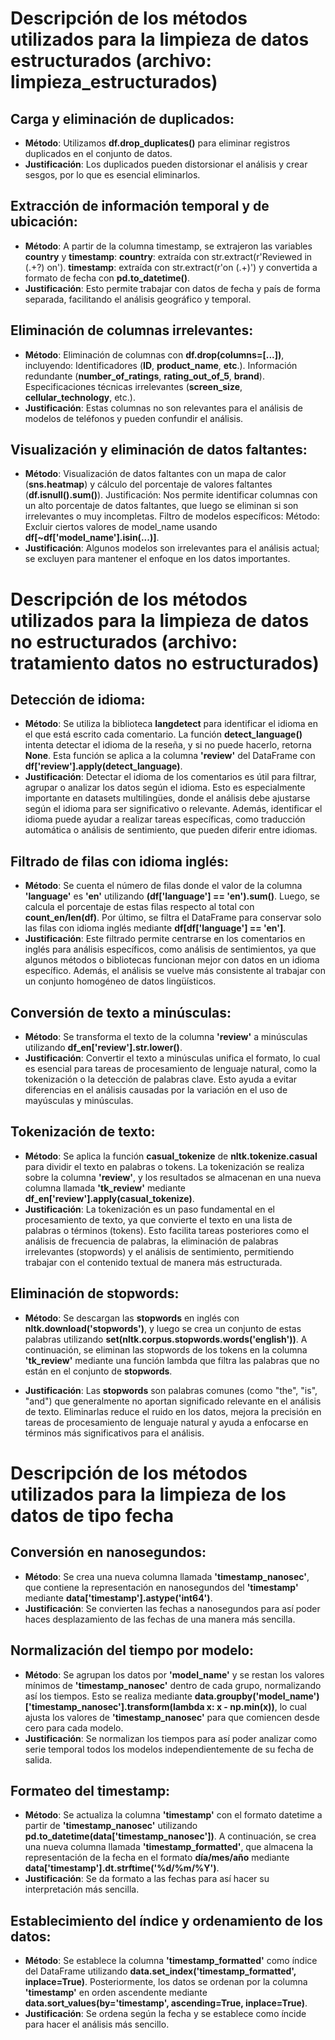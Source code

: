 # Descripción de los métodos utilizados para la limpieza de datos estructurados (archivo: limpieza_estructurados)

## Carga y eliminación de duplicados:
- **Método**: Utilizamos **df.drop_duplicates()** para eliminar registros duplicados en el conjunto de datos.
- **Justificación**: Los duplicados pueden distorsionar el análisis y crear sesgos, por lo que es esencial eliminarlos.

## Extracción de información temporal y de ubicación:
- **Método**: A partir de la columna timestamp, se extrajeron las variables **country** y **timestamp**:
  **country**: extraída con str.extract(r'Reviewed in (.+?) on').
  **timestamp**: extraída con str.extract(r'on (.+)') y convertida a formato de fecha con **pd.to_datetime()**.
- **Justificación**: Esto permite trabajar con datos de fecha y país de forma separada, facilitando el análisis geográfico y temporal.

## Eliminación de columnas irrelevantes:
- **Método**: Eliminación de columnas con **df.drop(columns=[...])**, incluyendo:
Identificadores (**ID**, **product_name**, **etc**.).
Información redundante (**number_of_ratings**, **rating_out_of_5**, **brand**).
Especificaciones técnicas irrelevantes (**screen_size**, **cellular_technology**, etc.).
- **Justificación**: Estas columnas no son relevantes para el análisis de modelos de teléfonos y pueden confundir el análisis.

## Visualización y eliminación de datos faltantes:
- **Método**: Visualización de datos faltantes con un mapa de calor (**sns.heatmap**) y cálculo del porcentaje de valores faltantes (**df.isnull().sum()**).
Justificación: Nos permite identificar columnas con un alto porcentaje de datos faltantes, que luego se eliminan si son irrelevantes o muy incompletas.
Filtro de modelos específicos:
Método: Excluir ciertos valores de model_name usando **df[~df['model_name'].isin(...)]**.
- **Justificación**: Algunos modelos son irrelevantes para el análisis actual; se excluyen para mantener el enfoque en los datos importantes.


# Descripción de los métodos utilizados para la limpieza de datos no estructurados (archivo: tratamiento datos no estructurados)

## Detección de idioma:
- **Método**: Se utiliza la biblioteca **langdetect** para identificar el idioma en el que está escrito cada comentario. La función **detect_language()** intenta detectar el idioma de la reseña, y si no puede hacerlo, retorna **None**. Esta función se aplica a la columna **'review'** del DataFrame con **df['review'].apply(detect_language)**.
- **Justificación**: Detectar el idioma de los comentarios es útil para filtrar, agrupar o analizar los datos según el idioma. Esto es especialmente importante en datasets multilingües, donde el análisis debe ajustarse según el idioma para ser significativo o relevante. Además, identificar el idioma puede ayudar a realizar tareas específicas, como traducción automática o análisis de sentimiento, que pueden diferir entre idiomas.


## Filtrado de filas con idioma inglés:
- **Método**: Se cuenta el número de filas donde el valor de la columna **'language'** es **'en'** utilizando **(df['language'] == 'en').sum()**. Luego, se calcula el porcentaje de estas filas respecto al total con **count_en/len(df)**. Por último, se filtra el DataFrame para conservar solo las filas con idioma inglés mediante **df[df['language'] == 'en']**.
- **Justificación**: Este filtrado permite centrarse en los comentarios en inglés para análisis específicos, como análisis de sentimientos, ya que algunos métodos o bibliotecas funcionan mejor con datos en un idioma específico. Además, el análisis se vuelve más consistente al trabajar con un conjunto homogéneo de datos lingüísticos.


## Conversión de texto a minúsculas:
- **Método**: Se transforma el texto de la columna **'review'** a minúsculas utilizando **df_en['review'].str.lower()**.
- **Justificación**: Convertir el texto a minúsculas unifica el formato, lo cual es esencial para tareas de procesamiento de lenguaje natural, como la tokenización o la detección de palabras clave. Esto ayuda a evitar diferencias en el análisis causadas por la variación en el uso de mayúsculas y minúsculas.


## Tokenización de texto:
- **Método**: Se aplica la función **casual_tokenize** de **nltk.tokenize.casual** para dividir el texto en palabras o tokens. La tokenización se realiza sobre la columna **'review'**, y los resultados se almacenan en una nueva columna llamada **'tk_review'** mediante **df_en['review'].apply(casual_tokenize)**.
- **Justificación**: La tokenización es un paso fundamental en el procesamiento de texto, ya que convierte el texto en una lista de palabras o términos (tokens). Esto facilita tareas posteriores como el análisis de frecuencia de palabras, la eliminación de palabras irrelevantes (stopwords) y el análisis de sentimiento, permitiendo trabajar con el contenido textual de manera más estructurada.


## Eliminación de stopwords:
- **Método**: Se descargan las **stopwords** en inglés con **nltk.download('stopwords')**, y luego se crea un conjunto de estas palabras utilizando **set(nltk.corpus.stopwords.words('english'))**. A continuación, se eliminan las stopwords de los tokens en la columna **'tk_review'** mediante una función lambda que filtra las palabras que no están en el conjunto de **stopwords**.

- **Justificación**: Las **stopwords** son palabras comunes (como "the", "is", "and") que generalmente no aportan significado relevante en el análisis de texto. Eliminarlas reduce el ruido en los datos, mejora la precisión en tareas de procesamiento de lenguaje natural y ayuda a enfocarse en términos más significativos para el análisis.

# Descripción de los métodos utilizados para la limpieza de los datos de tipo fecha

## Conversión en nanosegundos:
- **Método**: Se crea una nueva columna llamada **'timestamp_nanosec'**, que contiene la representación en nanosegundos del **'timestamp'** mediante **data['timestamp'].astype('int64')**.
- **Justificación**: Se convierten las fechas a nanosegundos para así poder haces desplazamiento de las fechas de una manera más sencilla.

## Normalización del tiempo por modelo:
- **Método**: Se agrupan los datos por **'model_name'** y se restan los valores mínimos de **'timestamp_nanosec'** dentro de cada grupo, normalizando así los tiempos. Esto se realiza mediante **data.groupby('model_name')['timestamp_nanosec'].transform(lambda x: x - np.min(x))**, lo cual ajusta los valores de **'timestamp_nanosec'** para que comiencen desde cero para cada modelo.
- **Justificación**: Se normalizan los tiempos para así poder analizar como serie temporal todos los modelos independientemente de su fecha de salida.

## Formateo del timestamp:
- **Método**: Se actualiza la columna **'timestamp'** con el formato datetime a partir de **'timestamp_nanosec'** utilizando **pd.to_datetime(data['timestamp_nanosec'])**. A continuación, se crea una nueva columna llamada **'timestamp_formatted'**, que almacena la representación de la fecha en el formato **día/mes/año** mediante **data['timestamp'].dt.strftime('%d/%m/%Y')**.
- **Justificación**: Se da formato a las fechas para así hacer su interpretación más sencilla.

## Establecimiento del índice y ordenamiento de los datos:
- **Método**: Se establece la columna **'timestamp_formatted'** como índice del DataFrame utilizando **data.set_index('timestamp_formatted', inplace=True)**. Posteriormente, los datos se ordenan por la columna **'timestamp'** en orden ascendente mediante **data.sort_values(by='timestamp', ascending=True, inplace=True)**.
- **Justificación**: Se ordena según la fecha y se establece como íncide para hacer el análisis más sencillo.


